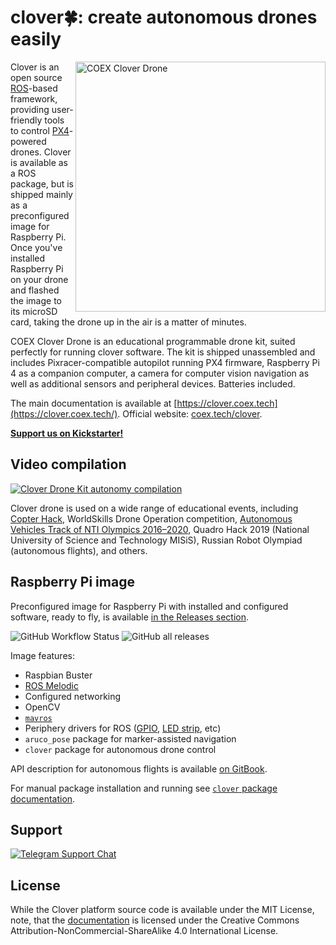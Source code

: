 # clover🍀: create autonomous drones easily

<img src="docs/assets/clover42-main.png" align="right" width="400px" alt="COEX Clover Drone">

Clover is an open source [ROS](https://www.ros.org)-based framework, providing user-friendly tools to control [PX4](https://px4.io)-powered drones. Clover is available as a ROS package, but is shipped mainly as a preconfigured image for Raspberry Pi. Once you've installed Raspberry Pi on your drone and flashed the image to its microSD card, taking the drone up in the air is a matter of minutes.

COEX Clover Drone is an educational programmable drone kit, suited perfectly for running clover software. The kit is shipped unassembled and includes Pixracer-compatible autopilot running PX4 firmware, Raspberry Pi 4 as a companion computer, a camera for computer vision navigation as well as additional sensors and peripheral devices. Batteries included.

The main documentation is available at [https://clover.coex.tech](https://clover.coex.tech/). Official website: [coex.tech/clover](https://coex.tech/clover).

[__Support us on Kickstarter!__](https://www.kickstarter.com/projects/copterexpress/cloverdrone)

## Video compilation

[![Clover Drone Kit autonomy compilation](http://img.youtube.com/vi/u3omgsYC4Fk/hqdefault.jpg)](https://youtu.be/u3omgsYC4Fk)

Clover drone is used on a wide range of educational events, including [Copter Hack](https://www.youtube.com/watch?v=xgXheg3TTs4), WorldSkills Drone Operation competition, [Autonomous Vehicles Track of NTI Olympics 2016–2020](https://www.youtube.com/watch?v=E1_ehvJRKxg), Quadro Hack 2019 (National University of Science and Technology MISiS), Russian Robot Olympiad (autonomous flights), and others.

## Raspberry Pi image

Preconfigured image for Raspberry Pi with installed and configured software, ready to fly, is available [in the Releases section](https://github.com/CopterExpress/clover/releases).

![GitHub Workflow Status](https://img.shields.io/github/workflow/status/CopterExpress/clover/CI)
![GitHub all releases](https://img.shields.io/github/downloads/CopterExpress/clover/total)

Image features:

* Raspbian Buster
* [ROS Melodic](http://wiki.ros.org/melodic)
* Configured networking
* OpenCV
* [`mavros`](http://wiki.ros.org/mavros)
* Periphery drivers for ROS ([GPIO](https://clover.coex.tech/en/gpio.html), [LED strip](https://clover.coex.tech/en/leds.html), etc)
* `aruco_pose` package for marker-assisted navigation
* `clover` package for autonomous drone control

API description for autonomous flights is available [on GitBook](https://clover.coex.tech/en/simple_offboard.html).

For manual package installation and running see [`clover` package documentation](clover/README.md).

## Support

[![Telegram Support Chat](https://img.shields.io/endpoint?label=Support%20Chat&url=https%3A%2F%2Ftelegram-badge-4mbpu8e0fit4.runkit.sh%2F%3Furl%3Dhttps%3A%2F%2Ft.me%2FCOEXHelpDesk)](https://t.me/COEXHelpdesk)

## License

While the Clover platform source code is available under the MIT License, note, that the [documentation](docs/) is licensed under the Creative Commons Attribution-NonCommercial-ShareAlike 4.0 International License.
